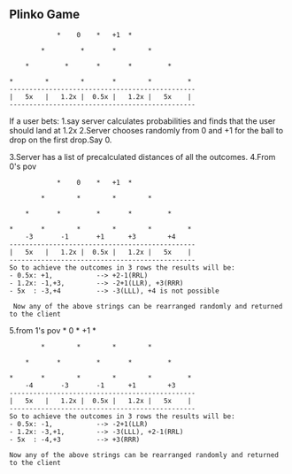 ## Plinko Game

                *    0    *   +1  *
            
            *         *       *        *
    
        *         *       *       *         *

    *        *        *       *        *         *                 
    -----------------------------------------------
    |   5x   |   1.2x |  0.5x |   1.2x |   5x    |
    -----------------------------------------------
 
If a user bets: 
1.say server calculates probabilities and finds that the user should land at 1.2x
2.Server chooses randomly from 0 and +1 for the ball to drop on the first drop.Say 0.

3.Server has a list of precalculated distances of all the outcomes.
4.From 0's pov
 
                *    0    *   +1  *
            
            *        *        *        *
    
        *       *         *       *         *

    *       *        *        *        *         *  
        -3       -1       +1      +3        +4           
    -----------------------------------------------
    |   5x   |   1.2x |  0.5x |   1.2x |   5x    |
    -----------------------------------------------
    So to achieve the outcomes in 3 rows the results will be:
    - 0.5x: +1,           --> +2-1(RRL)
    - 1.2x: -1,+3,        --> -2+1(LLR), +3(RRR)
    - 5x  : -3,+4         --> -3(LLL), +4 is not possible

     Now any of the above strings can be rearranged randomly and returned to the client
5.from 1's pov
                *    0    *   +1  *
            
            *        *        *        *
    
        *       *         *       *         *

    *       *        *        *        *         *  
        -4       -3       -1      +1        +3           
    -----------------------------------------------
    |   5x   |   1.2x |  0.5x |   1.2x |   5x    |
    -----------------------------------------------
    So to achieve the outcomes in 3 rows the results will be:
    - 0.5x: -1,           --> -2+1(LLR)
    - 1.2x: -3,+1,        --> -3(LLL), +2-1(RRL)
    - 5x  : -4,+3         --> +3(RRR)

    Now any of the above strings can be rearranged randomly and returned to the client